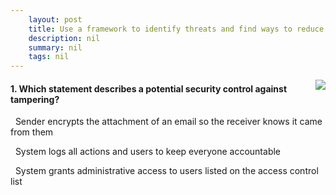 ```yaml
---
    layout: post
    title: Use a framework to identify threats and find ways to reduce or eliminate risk - Tampering - changing data without authorization
    description: nil
    summary: nil
    tags: nil
---
```



 <a target="_blank" href="https://docs.microsoft.com/en-us/learn/modules/tm-use-a-framework-to-identify-threats-and-find-ways-to-reduce-or-eliminate-risk/3-tampering-changing-data-without-authorization/"><i class="fas fa-external-link-alt"></i> </a>
 <img align="right" src="https://docs.microsoft.com/en-us/learn/achievements/use-a-framework-to-identify-threats-and-find-ways-to-reduce-or-eliminate-risk.svg">
####  1. Which statement describes a potential security control against tampering?


<i class='far fa-square'></i> &nbsp;&nbsp;Sender encrypts the attachment of an email so the receiver knows it came from them

<i class='far fa-square'></i> &nbsp;&nbsp;System logs all actions and users to keep everyone accountable

<i class='fas fa-check-square' style='color: Dodgerblue;'></i> &nbsp;&nbsp;System grants administrative access to users listed on the access control list
<br />
<br />
<br />
